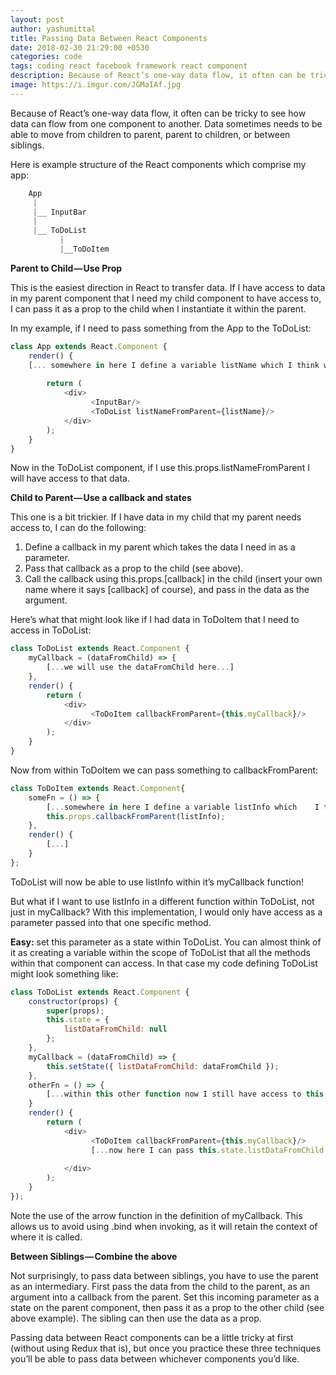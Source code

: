 ```yaml
---
layout: post
author: yashumittal
title: Passing Data Between React Components
date: 2018-02-30 21:29:00 +0530
categories: code
tags: coding react facebook framework react component
description: Because of React’s one-way data flow, it often can be tricky to see how data can flow from one component to another
image: https://i.imgur.com/JGMaIAf.jpg
---
```


Because of React’s one-way data flow, it often can be tricky to see how data can flow from one component to another. Data sometimes needs to be able to move from children to parent, parent to children, or between siblings.

Here is example structure of the React components which comprise my app:

```js
    App
     |
     |__ InputBar
     |
     |__ ToDoList
           |
           |__ToDoItem
```

**Parent to Child — Use Prop**

This is the easiest direction in React to transfer data. If I have access to data in my parent component that I need my child component to have access to, I can pass it as a prop to the child when I instantiate it within the parent.

In my example, if I need to pass something from the App to the ToDoList:

```js
class App extends React.Component {
    render() {
    [... somewhere in here I define a variable listName which I think will be useful as data in my ToDoList component...]
        
        return (
            <div>
                  <InputBar/>
                  <ToDoList listNameFromParent={listName}/>
            </div>
        );
    }
}
```

Now in the ToDoList component, if I use this.props.listNameFromParent I will have access to that data.

**Child to Parent — Use a callback and states**

This one is a bit trickier. If I have data in my child that my parent needs access to, I can do the following:

1. Define a callback in my parent which takes the data I need in as a parameter.
2. Pass that callback as a prop to the child (see above).
3. Call the callback using this.props.[callback] in the child (insert your own name where it says [callback] of course), and pass in the data as the argument.

Here’s what that might look like if I had data in ToDoItem that I need to access in ToDoList:

```js
class ToDoList extends React.Component {
    myCallback = (dataFromChild) => {
        [...we will use the dataFromChild here...]
    },
    render() {
        return (
            <div>
                  <ToDoItem callbackFromParent={this.myCallback}/>
            </div>
        );
    }
}
```

Now from within ToDoItem we can pass something to callbackFromParent:

```js
class ToDoItem extends React.Component{
    someFn = () => {
        [...somewhere in here I define a variable listInfo which    I think will be useful as data in my ToDoList component...]
        this.props.callbackFromParent(listInfo);
    },
    render() {
        [...]
    }
};
```
ToDoList will now be able to use listInfo within it’s myCallback function!

But what if I want to use listInfo in a different function within ToDoList, not just in myCallback? With this implementation, I would only have access as a parameter passed into that one specific method.

**Easy:** set this parameter as a state within ToDoList. You can almost think of it as creating a variable within the scope of ToDoList that all the methods within that component can access. In that case my code defining ToDoList might look something like:

```js
class ToDoList extends React.Component {
    constructor(props) {
        super(props);
        this.state = {
            listDataFromChild: null
        };    
    },
    myCallback = (dataFromChild) => {
        this.setState({ listDataFromChild: dataFromChild });
    },
    otherFn = () => {
        [...within this other function now I still have access to this.state.listDataFromChild...]
    }
    render() {
        return (
            <div>
                  <ToDoItem callbackFromParent={this.myCallback}/>
                  [...now here I can pass this.state.listDataFromChild as a prop to any other child component...]  
      
            </div>
        );
    }
});
```

Note the use of the arrow function in the definition of myCallback. This allows us to avoid using .bind when invoking, as it will retain the context of where it is called.

**Between Siblings — Combine the above**

Not surprisingly, to pass data between siblings, you have to use the parent as an intermediary. First pass the data from the child to the parent, as an argument into a callback from the parent. Set this incoming parameter as a state on the parent component, then pass it as a prop to the other child (see above example). The sibling can then use the data as a prop.

Passing data between React components can be a little tricky at first (without using Redux that is), but once you practice these three techniques you’ll be able to pass data between whichever components you’d like.
